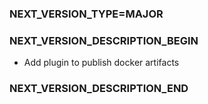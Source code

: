 ### NEXT_VERSION_TYPE=MAJOR
### NEXT_VERSION_DESCRIPTION_BEGIN
* Add plugin to publish docker artifacts
### NEXT_VERSION_DESCRIPTION_END